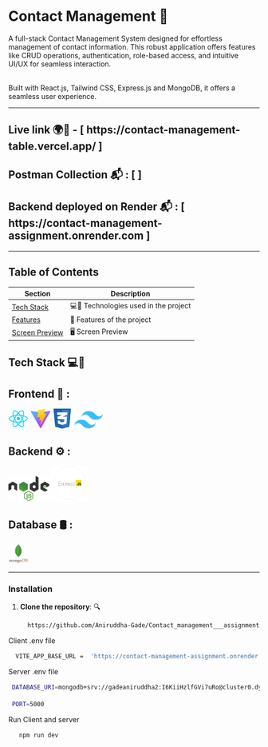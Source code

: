 
# Contact Management 🛒

A full-stack Contact Management System designed for effortless management of contact information.
This robust application offers features like CRUD operations, authentication, role-based access, and
intuitive UI/UX for seamless interaction.
 
 <br/>
 Built with React.js, Tailwind CSS, Express.js and MongoDB, 
 it offers a seamless user experience.

<hr/>

<h2>Live link 🌍📡 - [ https://contact-management-table.vercel.app/ ]</h2>



<h2>
Postman Collection 📬 : [  ]
</h2>

<h2>
Backend deployed on Render 📬 : [ https://contact-management-assignment.onrender.com ]
</h2>

<hr/>





## Table of Contents

| Section                 | Description                                  |
|-------------------------|----------------------------------------------|
| [Tech Stack](#tech-stack-)             | 💻🔧 Technologies used in the project         |
| [Features](#features-)             | 🚀 Features of the project         |
| [Screen Preview](#screen-preview-)         | 🖥️ Screen Preview        |










## Tech Stack 💻🔧 

## Frontend 🎨 : 
<code title="React.js"><img height="40" src="https://github.com/Aniruddha-Gade/Study-Notion-EdTech__MERN-Stack/blob/main/screenshots/Tech%20stack%20logo/react%20ogo.png"></code>
<code title="Vite"><img height="40" src="https://github.com/Aniruddha-Gade/Study-Notion-EdTech__MERN-Stack/blob/main/screenshots/Tech%20stack%20logo/Vitejs-logo.png"></code>
<code title="css"><img height="40" src="https://github.com/Aniruddha-Gade/Study-Notion-EdTech__MERN-Stack/blob/main/screenshots/Tech%20stack%20logo/css%20logo.png"></code>
<code title="Tailwind css"><img height="35" src="https://github.com/Aniruddha-Gade/Study-Notion-EdTech__MERN-Stack/blob/main/screenshots/Tech%20stack%20logo/tailwind%20css%20logo.png"></code>


## Backend ⚙️ :
<code title="Nodejs"><img height="50" src="https://github.com/Aniruddha-Gade/Study-Notion-EdTech__MERN-Stack/blob/main/screenshots/Tech%20stack%20logo/nodejs-logo.png"></code>
<code title="Express"><img height="70" src="https://github.com/Aniruddha-Gade/Study-Notion-EdTech__MERN-Stack/blob/main/screenshots/Tech%20stack%20logo/express%20logo.png"></code>


## Database 🛢️ :
<code title="Mongodb"><img height="40" src="https://github.com/Aniruddha-Gade/Study-Notion-EdTech__MERN-Stack/blob/main/screenshots/Tech%20stack%20logo/mongodb%20logo.png"></code>

<hr/>



### Installation

1. **Clone the repository**: 🔍 

   ```bash
     https://github.com/Aniruddha-Gade/Contact_management___assignment.git
   ```

Client .env file
  ```bash
    VITE_APP_BASE_URL =  'https://contact-management-assignment.onrender.com/api/v1'
   ```

Server .env file
  ```bash
   DATABASE_URI=mongodb+srv://gadeaniruddha2:I6KiiHzlfGVi7uRo@cluster0.dycol.mongodb.net/

   PORT=5000
   ```

Run Client and server 
```bash
   npm run dev
```

